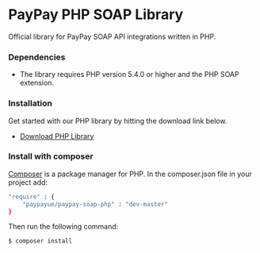 # PayPay PHP SOAP Library 

Official library for PayPay SOAP API integrations written in PHP.

### Dependencies
* The library requires PHP version 5.4.0 or higher and the PHP SOAP extension.

### Installation
Get started with our PHP library by hitting the download link below.

* [Download PHP Library](https://github.com/paypayue/paypay-soap-php/archive/master.zip)

### Install with composer
[Composer](https://getcomposer.org/) is a package manager for PHP. In the composer.json file in your project add:

```sh
"require" : {
    "paypayue/paypay-soap-php" : "dev-master"
}
```
Then run the following command:
```sh
$ composer install
```
